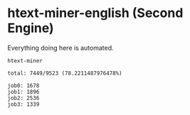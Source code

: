 # htext-miner-english (Second Engine)

Everything doing here is automated.

```
htext-miner

total: 7449/9523 (78.2211487976478%)

job0: 1678
job1: 1896
job2: 2536
job3: 1339
```